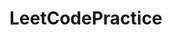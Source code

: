 # LeetCodePractice
<!-- Untracked :- new file that github doesn't yet track -->
<!-- Modified :- changed -->
<!-- stagged :- file is ready to committed -->
<!-- Unmodified :- unchanged -->
<!-- first we have to add file to github than committe the change  -->
<!-- to add file command :- git add <file name> -->
<!-- git add . :- to add all files -->
<!-- to commite added files we use :- git commit -m "comment"-->
